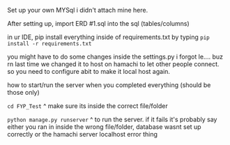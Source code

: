 Set up your own MYSql i didn't attach mine here.

After setting up, import ERD #1.sql into the sql (tables/columns)

in ur IDE, pip install everything inside of requirements.txt by typing `pip install -r requirements.txt`

you might have to do some changes inside the settings.py i forgot le.... buz rn last time we changed it to host
on hamachi to let other people connect. so you need to configure abit to make it local host again.

how to start/run the server when you completed everything (should be those only)

`cd FYP_Test`
^ make sure its inside the correct file/folder

`python manage.py runserver`
^ to run the server. if it fails it's probably say either you ran in inside the wrong file/folder, database wasnt 
set up correctly or the hamachi server localhost error thing

